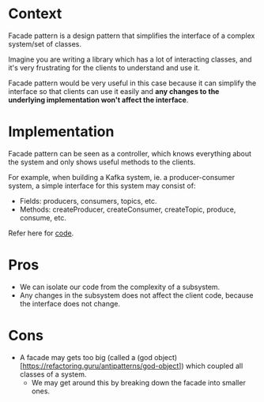 # Context

Facade pattern is a design pattern that simplifies the interface of a complex system/set of classes.

Imagine you are writing a library which has a lot of interacting classes, and it's very frustrating for the clients to understand and use it.

Facade pattern would be very useful in this case because it can simplify the interface so that clients can use it easily and **any changes to the underlying implementation won't affect the interface**.

# Implementation

Facade pattern can be seen as a controller, which knows everything about the system and only shows useful methods to the clients.

For example, when building a Kafka system, ie. a producer-consumer system, a simple interface for this system may consist of:

- Fields: producers, consumers, topics, etc.
- Methods: createProducer, createConsumer, createTopic, produce, consume, etc.

Refer here for [code](https://refactoring.guru/design-patterns/facade).

# Pros

- We can isolate our code from the complexity of a subsystem.
- Any changes in the subsystem does not affect the client code, because the interface does not change.

# Cons

- A facade may gets too big (called a (god object)[https://refactoring.guru/antipatterns/god-object]) which coupled all classes of a system.
  - We may get around this by breaking down the facade into smaller ones.
